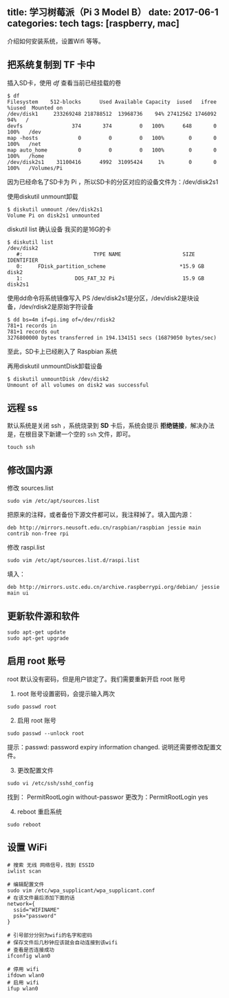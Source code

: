 title: 学习树莓派（Pi 3 Model B）
date: 2017-06-1
categories: tech
tags: [raspberry, mac]
---

介绍如何安装系统，设置Wifi 等等。

<!--more-->

## 把系统复制到 TF 卡中

插入SD卡，使用 *df* 查看当前已经挂载的卷

```
$ df
Filesystem    512-blocks      Used Available Capacity  iused   ifree %iused  Mounted on
/dev/disk1     233269248 218788512  13968736    94% 27412562 1746092   94%   /
devfs                374       374         0   100%      648       0  100%   /dev
map -hosts             0         0         0   100%        0       0  100%   /net
map auto_home          0         0         0   100%        0       0  100%   /home
/dev/disk2s1    31100416      4992  31095424     1%        0       0  100%   /Volumes/Pi
```

因为已经命名了SD卡为 Pi ，所以SD卡的分区对应的设备文件为：/dev/disk2s1

使用diskutil unmount卸载

```
$ diskutil unmount /dev/disk2s1
Volume Pi on disk2s1 unmounted
```

diskutil list 确认设备 我买的是16G的卡

```
$ diskutil list
/dev/disk2
   #:                       TYPE NAME                    SIZE       IDENTIFIER
   0:     FDisk_partition_scheme                        *15.9 GB    disk2
   1:                 DOS_FAT_32 Pi                      15.9 GB    disk2s1
```

使用dd命令将系统镜像写入
PS /dev/disk2s1是分区，/dev/disk2是块设备，/dev/rdisk2是原始字符设备

```
$ dd bs=4m if=pi.img of=/dev/rdisk2
781+1 records in
781+1 records out
3276800000 bytes transferred in 194.134151 secs (16879050 bytes/sec)
```

至此，SD卡上已经刷入了 Raspbian 系统

再用diskutil unmountDisk卸载设备

```
$ diskutil unmountDisk /dev/disk2
Unmount of all volumes on disk2 was successful
```

## 远程 ss

默认系统是关闭 ssh ，系统烧录到 **SD** 卡后，系统会提示 **拒绝链接**，解决办法是，在根目录下新建一个空的 `ssh` 文件，即可。

```
touch ssh
```

## 修改国内源

修改 sources.list

```
sudo vim /etc/apt/sources.list
```

把原来的注释，或者备份下源文件都可以，我注释掉了。填入国内源：

```
deb http://mirrors.neusoft.edu.cn/raspbian/raspbian jessie main contrib non-free rpi
```

修改 raspi.list

```
sudo vim /etc/apt/sources.list.d/raspi.list
```

填入：

```
deb http://mirrors.ustc.edu.cn/archive.raspberrypi.org/debian/ jessie main ui
```

## 更新软件源和软件

```
sudo apt-get update
sudo apt-get upgrade
```

## 启用 root 账号

root 默认没有密码，但是用户锁定了。我们需要重新开启 root 账号

1. root 账号设置密码，会提示输入两次
```
sudo passwd root
```

2. 启用 root 账号

```
sudo passwd --unlock root
```

提示：passwd: password expiry information changed. 说明还需要修改配置文件。

3. 更改配置文件

```
sudo vi /etc/ssh/sshd_config
```

找到： PermitRootLogin without-passwor 更改为：PermitRootLogin yes

4. reboot 重启系统

```
sudo reboot
```

## 设置 WiFi


```
# 搜索 无线 网络信号，找到 ESSID
iwlist scan

# 编辑配置文件
sudo vim /etc/wpa_supplicant/wpa_supplicant.conf    
# 在该文件最后添加下面的话
network={
  ssid="WIFINAME"
  psk="password"
}

# 引号部分分别为wifi的名字和密码
# 保存文件后几秒钟应该就会自动连接到该wifi
# 查看是否连接成功
ifconfig wlan0

# 停用 wifi
ifdown wlan0
# 启用 wifi
ifup wlan0
```